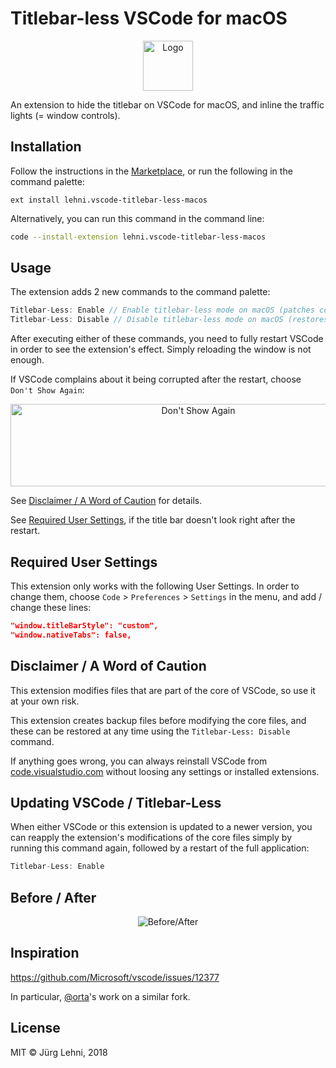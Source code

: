# Titlebar-less VSCode for macOS

<p align="center">
  <img src="https://raw.githubusercontent.com/lehni/vscode-titlebar-less-macos/master/resources/logo.png" alt="Logo" width="80" height="80">
</p>

An extension to hide the titlebar on VSCode for macOS, and inline the traffic
lights (= window controls).

## Installation

Follow the instructions in the
[Marketplace](https://marketplace.visualstudio.com/items?itemName=lehni.vscode-titlebar-less-macos),
or run the following in the command palette:

```shell
ext install lehni.vscode-titlebar-less-macos
```

Alternatively, you can run this command in the command line:

```sh
code --install-extension lehni.vscode-titlebar-less-macos
```

## Usage

The extension adds 2 new commands to the command palette:

```js
Titlebar-Less: Enable // Enable titlebar-less mode on macOS (patches core files)
Titlebar-Less: Disable // Disable titlebar-less mode on macOS (restores core files)
```

After executing either of these commands, you need to fully restart VSCode in
order to see the extension's effect. Simply reloading the window is not enough.

If VSCode complains about it being corrupted after the restart, choose `Don't
Show Again`:

<p align="center">
  <img src="https://raw.githubusercontent.com/lehni/vscode-titlebar-less-macos/master/resources/dont-show-again.png" alt="Don't Show Again" width="585" height="132">
</p>

See [Disclaimer / A Word of Caution](#disclaimer--a-word-of-caution) for
details.

See [Required User Settings](#required-user-settings), if the title bar doesn't look right after the restart.

## Required User Settings

This extension only works with the following User Settings. In order to change
them, choose `Code` > `Preferences` > `Settings` in the menu, and add / change
these lines:

```json
"window.titleBarStyle": "custom",
"window.nativeTabs": false,
 ```

## Disclaimer / A Word of Caution

This extension modifies files that are part of the core of VSCode, so use it at
your own risk.

This extension creates backup files before modifying the core files, and these
can be restored at any time using the `Titlebar-Less: Disable` command.

If anything goes wrong, you can always reinstall VSCode from
[code.visualstudio.com](https://code.visualstudio.com/download) without loosing
any settings or installed extensions.

## Updating VSCode / Titlebar-Less

When either VSCode or this extension is updated to a newer version, you can
reapply the extension's modifications of the core files simply by running this
command again, followed by a restart of the full application:

```js
Titlebar-Less: Enable
```

## Before / After

<p align="center">
  <img src="https://raw.githubusercontent.com/lehni/vscode-titlebar-less-macos/master/resources/before-after.png" alt="Before/After">
</p>

## Inspiration

https://github.com/Microsoft/vscode/issues/12377

In particular, [@orta](https://github.com/orta)'s work on a similar fork.

## License

MIT © Jürg Lehni, 2018
